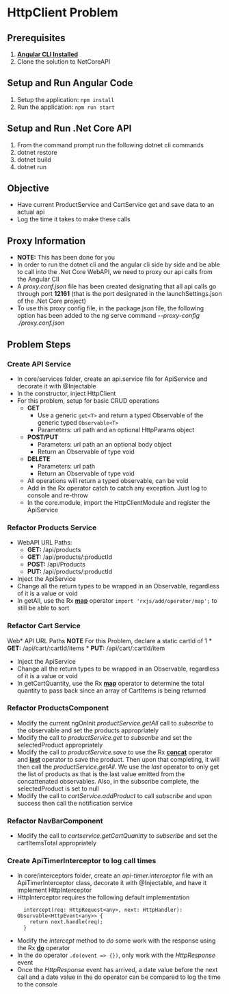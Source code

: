 # HttpClient Problem

## Prerequisites
1. **[Angular CLI Installed](https://github.com/angular/angular-cli#installation)**
1. Clone the solution to NetCoreAPI

## Setup and Run Angular Code
1. Setup the application: `npm install`
1. Run the application: `npm run start`

## Setup and Run .Net Core API
1. From the command prompt run the following dotnet cli commands
1. dotnet restore
1. dotnet build
1. dotnet run

## Objective
  * Have current ProductService and CartService get and save data to an actual api
  * Log the time it takes to make these calls

## Proxy Information
  * **NOTE:** This has been done for you
  * In order to run the dotnet cli and the angular cli side by side and be able to call into the .Net Core WebAPI, we need to proxy our api calls from the Angular ClI
  * A _proxy.conf.json_ file has been created designating that all api calls go through port **12161** (that is the port designated in the launchSettings.json of the .Net Core project)
  * To use this proxy config file, in the package.json file, the following option has been added to the ng serve command _--proxy-config ./proxy.conf.json_

## Problem Steps
### Create API Service
  * In core/services folder, create an api.service file for ApiService and decorate it with @Injectable
  * In the constructor, inject HttpClient
  * For this problem, setup for basic CRUD operations 
    * **GET** 
      * Use a generic `get<T>` and return a typed Observable of the generic typed `Observable<T>`
      * Parameters: url path and an optional HttpParams object   
    * **POST/PUT**
      * Parameters: url path an an optional body object
      * Return an Observable of type void    
    * **DELETE**
      * Parameters: url path
      * Return an Observable of type void
	* All operations will return a typed observable, can be void 
	* Add in the Rx operator catch to catch any exception. Just log to console and re-throw	
	* In the core.module, import the HttpClientModule and register the ApiService
	
### Refactor Products Service
  * WebAPI URL Paths:
    * **GET:** /api/products
    * **GET:** /api/products/:productId
    * **POST:** /api/Products
    * **PUT:** /api/products/:productId
  * Inject the ApiService
  * Change all the return types to be wrapped in an Observable, regardless of it is a value or void
  * In getAll, use the Rx **[map](https://www.learnrxjs.io/operators/transformation/map.html)** operator `import 'rxjs/add/operator/map';` to still be able to sort
 
### Refactor Cart Service
  Web* API URL Paths **NOTE** For this Problem, declare a static cartId of 1
    * **GET:** /api/cart/:cartId/items
    * **PUT:** /api/cart/:cartId/item
  * Inject the ApiService
  * Change all the return types to be wrapped in an Observable, regardless of it is a value or void
  * In getCartQuantity, use the Rx **[map](https://www.learnrxjs.io/operators/transformation/map.html)** operator to determine the total quantity to pass back since an array of CartItems is being returned

### Refactor ProductsComponent 
  * Modify the current ngOnInit _productService.getAll_ call to _subscribe_ to the observable and set the products appropriately
  * Modify the call to _productService.get_ to _subscribe_ and set the selectedProduct appropriately
  * Modify the call to _productService.save_ to use the Rx **[concat](https://www.learnrxjs.io/operators/combination/concat.html)** operator and **[last](https://www.learnrxjs.io/operators/filtering/last.html)** operator to save the product. Then upon that completing, it will then call the _productService.getAll_. We use the _last_ operator to only get the list of products as that is the last value emitted from the concattenated observables. Also, in the subscribe complete, the selectedProduct is set to null
  * Modify the call to _cartService.addProduct_ to call _subscribe_ and upon success then call the notification service 
 
### Refactor NavBarComponent
  * Modify the call to _cartservice.getCartQuanitty_ to _subscribe_ and set the cartItemsTotal appropriately
	
### Create ApiTimerInterceptor to log call times
  * In core/interceptors folder, create an _api-timer.interceptor_ file with an ApiTimerInterceptor class, decorate it with @Injectable, and have it implement HttpInterceptor
  * HttpInterceptor requires the following default implementation
    ```angular2html
      intercept(req: HttpRequest<any>, next: HttpHandler): Observable<HttpEvent<any>> {
        return next.handle(req);
      }
    ```
  * Modify the _intercept_ method to _do_ some work with the response using the Rx **[do](https://www.learnrxjs.io/operators/utility/do.html)** operator
  * In the do operator `.do(event => {})`, only work with the _HttpResponse_ event
  * Once the _HttpResponse_ event has arrived, a date value before the next call and a date value in the do operator can be compared to log the time to the console    
